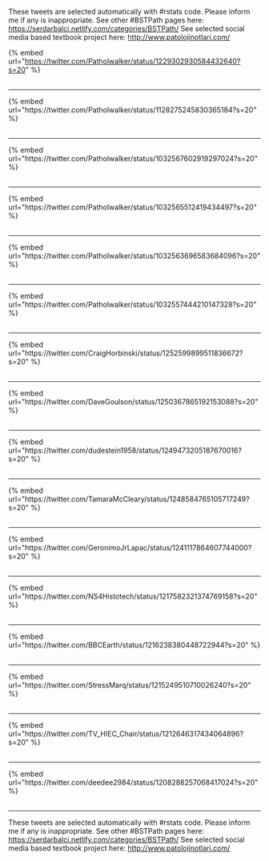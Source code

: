 

These tweets are selected automatically with #rstats code. Please inform me if any is inappropriate.
See other #BSTPath pages here: https://serdarbalci.netlify.com/categories/BSTPath/ 
See selected social media based textbook project here: http://www.patolojinotlari.com/

{% embed url="https://twitter.com/Patholwalker/status/1229302930584432640?s=20" %}<br>
<br>
<hr>
{% embed url="https://twitter.com/Patholwalker/status/1128275245830365184?s=20" %}<br>
<br>
<hr>
{% embed url="https://twitter.com/Patholwalker/status/1032567602919297024?s=20" %}<br>
<br>
<hr>
{% embed url="https://twitter.com/Patholwalker/status/1032565512419434497?s=20" %}<br>
<br>
<hr>
{% embed url="https://twitter.com/Patholwalker/status/1032563696583684096?s=20" %}<br>
<br>
<hr>
{% embed url="https://twitter.com/Patholwalker/status/1032557444210147328?s=20" %}<br>
<br>
<hr>
{% embed url="https://twitter.com/CraigHorbinski/status/1252599899511836672?s=20" %}<br>
<br>
<hr>
{% embed url="https://twitter.com/DaveGoulson/status/1250367865192153088?s=20" %}<br>
<br>
<hr>
{% embed url="https://twitter.com/dudestein1958/status/1249473205187670016?s=20" %}<br>
<br>
<hr>
{% embed url="https://twitter.com/TamaraMcCleary/status/1248584765105717249?s=20" %}<br>
<br>
<hr>
{% embed url="https://twitter.com/GeronimoJrLapac/status/1241117864607744000?s=20" %}<br>
<br>
<hr>
{% embed url="https://twitter.com/NS4Histotech/status/1217582321374769158?s=20" %}<br>
<br>
<hr>
{% embed url="https://twitter.com/BBCEarth/status/1216238380448722944?s=20" %}<br>
<br>
<hr>
{% embed url="https://twitter.com/StressMarq/status/1215249510710026240?s=20" %}<br>
<br>
<hr>
{% embed url="https://twitter.com/TV_HIEC_Chair/status/1212646317434064896?s=20" %}<br>
<br>
<hr>
{% embed url="https://twitter.com/deedee2984/status/1208288257068417024?s=20" %}<br>
<br>
<hr>


These tweets are selected automatically with #rstats code. Please inform me if any is inappropriate.
See other #BSTPath pages here: https://serdarbalci.netlify.com/categories/BSTPath/ 
See selected social media based textbook project here: http://www.patolojinotlari.com/
